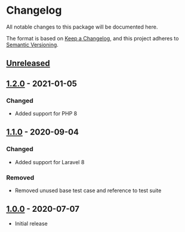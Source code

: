 # Changelog

All notable changes to this package will be documented here.

The format is based on [Keep a Changelog](https://keepachangelog.com/en/1.0.0/),
and this project adheres to [Semantic Versioning](https://semver.org/spec/v2.0.0.html).

## [Unreleased]

## [1.2.0] - 2021-01-05
### Changed
- Added support for PHP 8

## [1.1.0] - 2020-09-04
### Changed
- Added support for Laravel 8
### Removed
- Removed unused base test case and reference to test suite

## [1.0.0] - 2020-07-07
- Initial release

[Unreleased]: https://github.com/olliecodes/eloquent-identity/compare/v1.2.0...master
[1.2.0]: https://github.com/olliecodes/eloquent-identity/releases/tag/v1.2.0
[1.1.0]: https://github.com/olliecodes/eloquent-identity/releases/tag/v1.1.0
[1.0.0]: https://github.com/olliecodes/eloquent-identity/releases/tag/v1.0.0